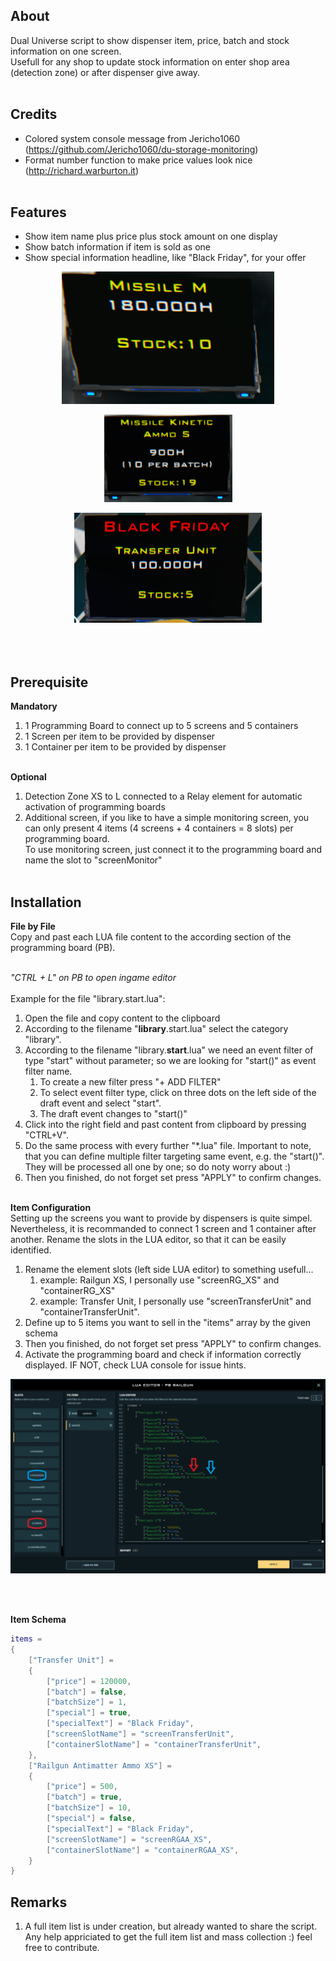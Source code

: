## About
Dual Universe script to show dispenser item, price, batch and stock information on one screen. <br/>
Usefull for any shop to update stock information on enter shop area (detection zone) or after dispenser give away.
<br/><br/>

## Credits
* Colored system console message from Jericho1060 (https://github.com/Jericho1060/du-storage-monitoring)
* Format number function to make price values look nice (http://richard.warburton.it)
<br/><br/>

## Features
* Show item name plus price plus stock amount on one display
* Show batch information if item is sold as one
* Show special information headline, like "Black Friday", for your offer
<p align="center">
  <img src="/media/Normal.png">
</p>
<p align="center">
  <img src="/media/Batch.png">
</p>
<p align="center">
  <img src="/media/Special.png">
</p>
<br/><br/>

## Prerequisite
**Mandatory**
1. 1 Programming Board to connect up to 5 screens and 5 containers
1. 1 Screen per item to be provided by dispenser
1. 1 Container per item to be provided by dispenser
<br/><br/>

**Optional**
1. Detection Zone XS to L connected to a Relay element for automatic activation of programming boards
1. Additional screen, if you like to have a simple monitoring screen, you can only present 4 items (4 screens + 4 containers = 8 slots) per programming board.<br/>
To use monitoring screen, just connect it to the programming board and name the slot to "screenMonitor"
<br/><br/>

## Installation
**File by File** 
<br/>
Copy and past each LUA file content to the according section of the programming board (PB).
<br/><br/>

*"CTRL + L" on PB to open ingame editor*
<br/><br/>
Example for the file "library.start.lua":<br/>

1. Open the file and copy content to the clipboard
1. According to the filename "**library**.start.lua" select the category "library".
1. According to the filename "library.**start**.lua" we need an event filter of type "start" without parameter; so we are looking for "start()" as event filter name.
    1. To create a new filter press "+ ADD FILTER"
    1. To select event filter type, click on three dots on the left side of the draft event and select "start".
    1. The draft event changes to "start()" 
1. Click into the right field and past content from clipboard by pressing "CTRL+V".
1. Do the same process with every further "*.lua" file. Important to note, that you can define multiple filter targeting same event, e.g. the "start()". They will be processed all one by one; so do noty worry about :)
1. Then you finished, do not forget set press "APPLY" to confirm changes.
<br/><br/>

**Item Configuration** 
<br/>
Setting up the screens you want to provide by dispensers is quite simpel. 
Nevertheless, it is recommanded to connect 1 screen and 1 container after another. Rename the slots in the LUA editor, so that it can be easily identified.
<br/>

1. Rename the element slots (left side LUA editor) to something usefull...
    1. example: Railgun XS, I personally use "screenRG_XS" and "containerRG_XS" 
    1. example: Transfer Unit, I personally use "screenTransferUnit" and "containerTransferUnit".
1. Define up to 5 items you want to sell in the "items" array by the given schema
1. Then you finished, do not forget set press "APPLY" to confirm changes.
1. Activate the programming board and check if information correctly displayed. IF NOT, check LUA console for issue hints.
<p align="center">
  <img src="/media/Item.png">
</p>
<br/><br/>

**Item Schema** 
```lua
items = 
{
    ["Transfer Unit"] = 
    {
        ["price"] = 120000,
        ["batch"] = false,
        ["batchSize"] = 1,
        ["special"] = true,
        ["specialText"] = "Black Friday",
        ["screenSlotName"] = "screenTransferUnit",
        ["containerSlotName"] = "containerTransferUnit",
    },
    ["Railgun Antimatter Ammo XS"] = 
    {
        ["price"] = 500,
        ["batch"] = true,
        ["batchSize"] = 10,
        ["special"] = false,
        ["specialText"] = "Black Friday",
        ["screenSlotName"] = "screenRGAA_XS",
        ["containerSlotName"] = "containerRGAA_XS",
    }
}
```

## Remarks
1. A full item list is under creation, but already wanted to share the script. 
Any help appriciated to get the full item list and mass collection :) feel free to contribute.
<br/><br/>
